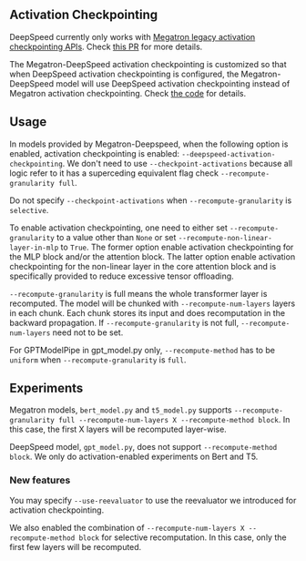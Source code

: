 ## Activation Checkpointing
DeepSpeed currently only works with [Megatron legacy activation checkpointing APIs](https://github.com/microsoft/Megatron-DeepSpeed/blob/main/megatron/arguments.py#L840-L850). Check [this PR](https://github.com/microsoft/Megatron-DeepSpeed/pull/235/commits/008795f7832220b4d7ea5d29b1719923c9ac16b8) for more details.

The Megatron-DeepSpeed activation checkpointing is customized so that when DeepSpeed activation checkpointing is configured, the Megatron-DeepSpeed model will use DeepSpeed activation checkpointing instead of Megatron activation checkpointing. Check [the code](https://github.com/microsoft/Megatron-DeepSpeed/blob/7eb36a11b3a9c48ed07b93692ccf22bfb5577f7e/megatron/core/tensor_parallel/random.py#L323-L330) for details.

## Usage
In models provided by Megatron-Deepspeed, when the following option is enabled, activation checkpointing is enabled: `--deepspeed-activation-checkpointing`. We don't need to use `--checkpoint-activations` because all logic refer to it has a superceding equivalent flag check `--recompute-granularity full`.

Do not specify `--checkpoint-activations` when `--recompute-granularity` is `selective`.

To enable activation checkpointing, one need to either set `--recompute-granularity` to a value other than `None` or set `--recompute-non-linear-layer-in-mlp` to `True`. The former option enable activation checkpointing for the MLP block and/or the attention block. The latter option enable activation checkpointing for the non-linear layer in the core attention block and is specifically provided to reduce excessive tensor offloading.

`--recompute-granularity` is full means the whole transformer layer is recomputed. The model will be chunked with `--recompute-num-layers` layers in each chunk. Each chunk stores its input and does recomputation in the backward propagation. If `--recompute-granularity` is not full, `--recompute-num-layers` need not to be set.


For GPTModelPipe in gpt_model.py only, `--recompute-method` has to be `uniform` when  `--recompute-granularity` is `full`.

## Experiments
Megatron models, `bert_model.py` and `t5_model.py` supports `--recompute-granularity full --recompute-num-layers X --recompute-method block`. In this case, the first X layers will be recomputed layer-wise.

DeepSpeed model, `gpt_model.py`, does not support `--recompute-method block`. We only do activation-enabled experiments on Bert and T5.

### New features
You may specify `--use-reevaluator` to use the reevaluator we introduced for activation checkpointing.

We also enabled the combination of `--recompute-num-layers X --recompute-method block` for selective recomputation. In this case, only the first few layers will be recomputed.